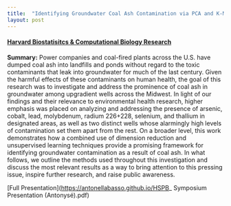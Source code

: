 ```yaml
---
title:  "Identifying Groundwater Coal Ash Contamination via PCA and K-Means Clustering"
layout: post
---
```


#### [Harvard Biostatisitcs & Computational Biology Research](https://www.hsph.harvard.edu/biostatistics/2020/06/meet-our-2020-summer-program-students/)

<!-- (program description) -->

**Summary:** Power companies and coal-fired plants across the U.S. have dumped coal ash into landfills and ponds without regard to the toxic contaminants that leak into groundwater for much of the last century. Given the harmful effects of these contaminants on human health, the goal of this research was to investigate and address the prominence of coal ash in groundwater among upgradient wells across the Midwest. In light of our findings and their relevance to environmental health research, higher emphasis was placed on analyzing and addressing the presence of arsenic, cobalt, lead, molybdenum, radium 226+228, selenium, and thallium in designated areas, as well as two distinct wells whose alarmingly high levels of contamination set them apart from the rest. On a broader level, this work demonstrates how a combined use of dimension reduction and unsupervised learning techniques provide a promising framework for identifying groundwater contamination as a result of coal ash. In what follows, we outline the methods used throughout this investigation and discuss the most relevant results as a way to bring attention to this pressing issue, inspire further research, and raise public awareness. 

<!-- (picture), (group photo) -->

[Full Presentation](https://antonellabasso.github.io/HSPB_ Symposium Presentation (Antonysé).pdf)
